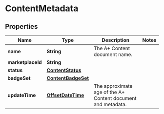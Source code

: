 
# ContentMetadata

## Properties
Name | Type | Description | Notes
------------ | ------------- | ------------- | -------------
**name** | **String** | The A+ Content document name. | 
**marketplaceId** | **String** |  | 
**status** | [**ContentStatus**](ContentStatus.md) |  | 
**badgeSet** | [**ContentBadgeSet**](ContentBadgeSet.md) |  | 
**updateTime** | [**OffsetDateTime**](OffsetDateTime.md) | The approximate age of the A+ Content document and metadata. | 




